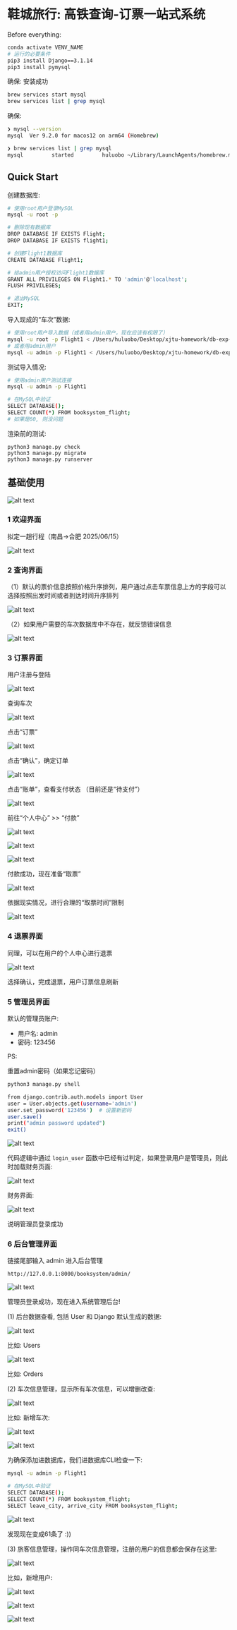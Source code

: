 # 鞋城旅行: 高铁查询-订票一站式系统

Before everything:

```sh
conda activate VENV_NAME
# 运行的必要条件
pip3 install Django==3.1.14
pip3 install pymysql
```

确保: 安装成功

```sh
brew services start mysql  
brew services list | grep mysql
```

确保:

```sh
❯ mysql --version                  
mysql  Ver 9.2.0 for macos12 on arm64 (Homebrew)

❯ brew services list | grep mysql
mysql         started         huluobo ~/Library/LaunchAgents/homebrew.mxcl.mysql.plist
```

## Quick Start

创建数据库:

```sh
# 使用root用户登录MySQL
mysql -u root -p

# 删除现有数据库
DROP DATABASE IF EXISTS Flight;
DROP DATABASE IF EXISTS flight1;

# 创建Flight1数据库
CREATE DATABASE Flight1;

# 给admin用户授权访问Flight1数据库
GRANT ALL PRIVILEGES ON Flight1.* TO 'admin'@'localhost';
FLUSH PRIVILEGES;

# 退出MySQL
EXIT;
```

导入现成的“车次”数据:

```sh
# 使用root用户导入数据（或者用admin用户，现在应该有权限了）
mysql -u root -p Flight1 < /Users/huluobo/Desktop/xjtu-homework/db-exp-4/Flight1.sql
# 或者用admin用户
mysql -u admin -p Flight1 < /Users/huluobo/Desktop/xjtu-homework/db-exp-4/Flight1.sql
```

测试导入情况:

```sh
# 使用admin用户测试连接
mysql -u admin -p Flight1

# 在MySQL中验证
SELECT DATABASE();
SELECT COUNT(*) FROM booksystem_flight;
# 如果是60, 则没问题
```

渲染前的测试:

```
python3 manage.py check
python3 manage.py migrate
python3 manage.py runserver
```

## 基础使用

![alt text](./image/image-0.png)

### 1 欢迎界面

拟定一趟行程（南昌→合肥 2025/06/15）

![alt text](./image/image-1.png)

### 2 查询界面

（1）默认的票价信息按照价格升序排列，用户通过点击车票信息上方的字段可以选择按照出发时间或者到达时间升序排列

![alt text](./image/image-2.png)

（2）如果用户需要的车次数据库中不存在，就反馈错误信息

![alt text](./image/image-3.png)

### 3 订票界面

用户注册与登陆

![alt text](./image/image-14.png)

查询车次

![alt text](./image/image-4.png)

点击“订票”

![alt text](./image/image-5.png)

点击“确认”，确定订单

![alt text](./image/image-6.png)

点击“账单”，查看支付状态 （目前还是“待支付”）

![alt text](./image/image-7.png)

前往“个人中心” >> “付款”

![alt text](./image/image-8.png)

![alt text](./image/image-9.png)

![alt text](./image/image-10.png)

付款成功，现在准备“取票”

![alt text](./image/image-11.png)

依据现实情况，进行合理的“取票时间”限制

![alt text](./image/image-12.png)

### 4 退票界面

同理，可以在用户的个人中心进行退票

![alt text](./image/image-13.png)

选择确认，完成退票，用户订票信息刷新

### 5 管理员界面

默认的管理员账户:

- 用户名: admin
- 密码: 123456

PS: 

重置admin密码（如果忘记密码）

```sh
python3 manage.py shell
```

```sh
from django.contrib.auth.models import User
user = User.objects.get(username='admin')
user.set_password('123456')  # 设置新密码
user.save()
print("admin password updated")
exit()
```

![alt text](./image/image-15.png)

代码逻辑中通过 `login_user` 函数中已经有过判定，如果登录用户是管理员，则此时加载财务页面:

![alt text](./image/image-16.png)

财务界面:

![alt text](./image/image-17.png)

说明管理员登录成功

### 6 后台管理界面

链接尾部输入 admin 进入后台管理

```
http://127.0.0.1:8000/booksystem/admin/
```

![alt text](./image/image-18.png)

管理员登录成功，现在进入系统管理后台!

(1) 后台数据查看, 包括 User 和 Django 默认生成的数据:

![alt text](./image/image-19.png)

比如: Users

![alt text](./image/image-20.png)

比如: Orders

(2) 车次信息管理，显示所有车次信息，可以增删改查:

![alt text](./image/image-21.png)

比如: 新增车次:

![alt text](./image/image-26.png)

![alt text](./image/image-27.png)

为确保添加进数据库，我们进数据库CLI检查一下:

```sh
mysql -u admin -p Flight1

# 在MySQL中验证
SELECT DATABASE();
SELECT COUNT(*) FROM booksystem_flight;
SELECT leave_city, arrive_city FROM booksystem_flight;
```

![alt text](./image/image-28.png)

发现现在变成61条了 :))

(3) 旅客信息管理，操作同车次信息管理，注册的用户的信息都会保存在这里:

![alt text](./image/image-22.png)

比如，新增用户:

![alt text](./image/image-23.png)

![alt text](./image/image-24.png)

![alt text](./image/image-25.png)

